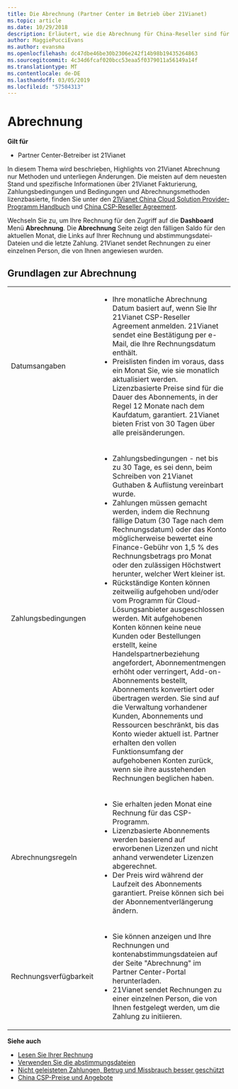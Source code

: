 ```yaml
---
title: Die Abrechnung (Partner Center im Betrieb über 21Vianet)
ms.topic: article
ms.date: 10/29/2018
description: Erläutert, wie die Abrechnung für China-Reseller sind für die Dienste, die sie für ihre Kunden bereitstellen.
author: MaggiePucciEvans
ms.author: evansma
ms.openlocfilehash: dc47dbe46be30b2306e242f14b98b19435264863
ms.sourcegitcommit: 4c34d6fcaf020bcc53eaa5f0379011a56149a14f
ms.translationtype: MT
ms.contentlocale: de-DE
ms.lasthandoff: 03/05/2019
ms.locfileid: "57584313"
---
```

# <a name="billing"></a>Abrechnung

**Gilt für**

-   Partner Center-Betreiber ist 21Vianet

In diesem Thema wird beschrieben, Highlights von 21Vianet Abrechnung nur Methoden und unterliegen Änderungen. Die meisten auf dem neuesten Stand und spezifische Informationen über 21Vianet Fakturierung, Zahlungsbedingungen und Bedingungen und Abrechnungsmethoden lizenzbasierte, finden Sie unter den [21Vianet China Cloud Solution Provider-Programm Handbuch](https://www.21vbluecloud.com/office365/SolProv_programguide/) und [ China CSP-Reseller Agreement](https://www.21vbluecloud.com/office365/ResellerAgr/).

Wechseln Sie zu, um Ihre Rechnung für den Zugriff auf die **Dashboard** Menü **Abrechnung**. Die **Abrechnung** Seite zeigt den fälligen Saldo für den aktuellen Monat, die Links auf Ihrer Rechnung und abstimmungsdatei-Dateien und die letzte Zahlung. 21Vianet sendet Rechnungen zu einer einzelnen Person, die von Ihnen angewiesen wurden. 


## <a name="billing-basics"></a>Grundlagen zur Abrechnung


<table>
<colgroup>
<col width="40%" />
<col width="60%" />
</colgroup>
<tbody>
<tr class="odd">
<td>Datumsangaben</td>
<td><ul>
<li>Ihre monatliche Abrechnung Datum basiert auf, wenn Sie Ihr 21Vianet CSP-Reseller Agreement anmelden. 21Vianet sendet eine Bestätigung per e-Mail, die Ihre Rechnungsdatum enthält.</li>
<li>Preislisten finden im voraus, dass ein Monat Sie, wie sie monatlich aktualisiert werden. Lizenzbasierte Preise sind für die Dauer des Abonnements, in der Regel 12 Monate nach dem Kaufdatum, garantiert. 21Vianet bieten Frist von 30 Tagen über alle preisänderungen.</li>
</ul></td>
</tr>
<tr class="even">
<td>Zahlungsbedingungen</td>
<td><ul>
<li>Zahlungsbedingungen - net bis zu 30 Tage, es sei denn, beim Schreiben von 21Vianet Guthaben & Auflistung vereinbart wurde.</li>
<li>Zahlungen müssen gemacht werden, indem die Rechnung fällige Datum (30 Tage nach dem Rechnungsdatum) oder das Konto möglicherweise bewertet eine Finance-Gebühr von 1,5 % des Rechnungsbetrags pro Monat oder den zulässigen Höchstwert herunter, welcher Wert kleiner ist.</li>
<li>Rückständige Konten können zeitweilig aufgehoben und/oder vom Programm für Cloud-Lösungsanbieter ausgeschlossen werden. Mit aufgehobenen Konten können keine neue Kunden oder Bestellungen erstellt, keine Handelspartnerbeziehung angefordert, Abonnementmengen erhöht oder verringert, Add-on-Abonnements bestellt, Abonnements konvertiert oder übertragen werden. Sie sind auf die Verwaltung vorhandener Kunden, Abonnements und Ressourcen beschränkt, bis das Konto wieder aktuell ist. Partner erhalten den vollen Funktionsumfang der aufgehobenen Konten zurück, wenn sie ihre ausstehenden Rechnungen beglichen haben.</li>
</ul></td>
</tr>
<tr class="odd">
<td>Abrechnungsregeln</td>
<td><ul>
<li>Sie erhalten jeden Monat eine Rechnung für das CSP-Programm.</li>
<li>Lizenzbasierte Abonnements werden basierend auf erworbenen Lizenzen und nicht anhand verwendeter Lizenzen abgerechnet.</li>
<li>Der Preis wird während der Laufzeit des Abonnements garantiert. Preise können sich bei der Abonnementverlängerung ändern.</li>
</ul></td>
</tr>
<tr class="even">
<td>Rechnungsverfügbarkeit</td>
<td><ul>
<li>Sie können anzeigen und Ihre Rechnungen und kontenabstimmungsdateien auf der Seite "Abrechnung" im Partner Center-Portal herunterladen.</li>
<li>21Vianet sendet Rechnungen zu einer einzelnen Person, die von Ihnen festgelegt werden, um die Zahlung zu initiieren.</li>
</ul></td>
</tr>
</tbody>
</table>

**Siehe auch** 
-   [Lesen Sie Ihrer Rechnung](read-your-bill.md)
-   [Verwenden Sie die abstimmungsdateien](use-the-reconciliation-files.md)
-   [Nicht geleisteten Zahlungen, Betrug und Missbrauch besser geschützt](non-payment-fraud-or-misuse.md)
-   [China CSP-Preise und Angebote](see-offers-and-pricing.md)

